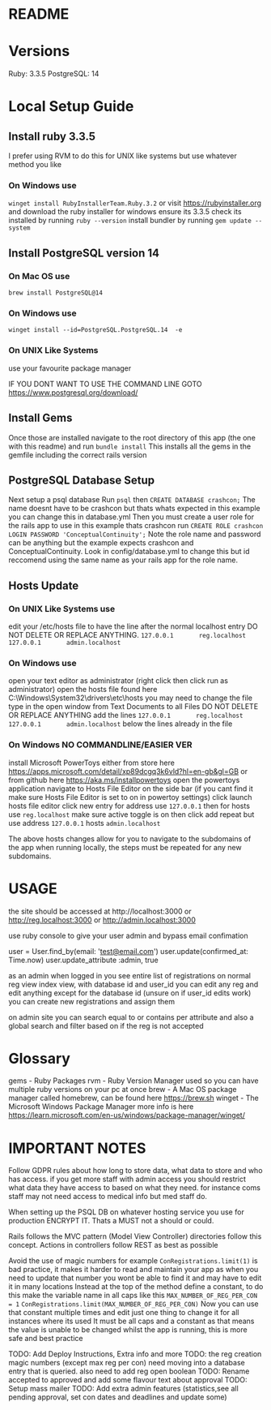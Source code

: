 # README

# Versions

Ruby: 3.3.5
PostgreSQL: 14

# Local Setup Guide

## Install ruby 3.3.5

I prefer using RVM to do this for UNIX like systems but use whatever method you like
### On Windows use
`winget install RubyInstallerTeam.Ruby.3.2`
or visit https://rubyinstaller.org and download the ruby installer for windows ensure its 3.3.5
check its installed by running `ruby --version`
install bundler by running `gem update --system`

## Install PostgreSQL version 14
### On Mac OS use
`brew install PostgreSQL@14`
### On Windows use 
`winget install --id=PostgreSQL.PostgreSQL.14  -e`
### On UNIX Like Systems
use your favourite package manager

IF YOU DONT WANT TO USE THE COMMAND LINE GOTO https://www.postgresql.org/download/

## Install Gems

Once those are installed navigate to the root directory of this app (the one with this readme) and run
`bundle install`
This installs all the gems in the gemfile including the correct rails version

## PostgreSQL Database Setup

Next setup a psql database
Run `psql`
then `CREATE DATABASE crashcon;` The name doesnt have to be crashcon but thats whats expected in this example you can change this in database.yml
Then you must create a user role for the rails app to use in this example thats crashcon
run `CREATE ROLE crashcon LOGIN PASSWORD 'ConceptualContinuity';` Note the role name and password can be anything but the example expects crashcon and ConceptualContinuity. Look in config/database.yml to change this but id reccomend using the same name as your rails app for the role name.

## Hosts Update

### On UNIX Like Systems use
edit your /etc/hosts file to have the line after the normal localhost entry DO NOT DELETE OR REPLACE ANYTHING.
`127.0.0.1       reg.localhost`
`127.0.0.1       admin.localhost`

### On Windows use
open your text editor as administrator (right click then click run as administrator)
open the hosts file found here C:\Windows\System32\drivers\etc\hosts you may need to change the file type in the open window from Text Documents to all Files
DO NOT DELETE OR REPLACE ANYTHING
add the lines
`127.0.0.1       reg.localhost`
`127.0.0.1       admin.localhost`
below the lines already in the file

### On Windows NO COMMANDLINE/EASIER VER
install Microsoft PowerToys either from store here https://apps.microsoft.com/detail/xp89dcgq3k6vld?hl=en-gb&gl=GB or from github here https://aka.ms/installpowertoys
open the powertoys application
navigate to Hosts File Editor on the side bar   (if you cant find it make sure Hosts File Editor is set to on in powertoy settings)
click launch hosts file editor
click new entry
for address use `127.0.0.1`
then for hosts use `reg.localhost`
make sure active toggle is on then click add
repeat but use
address `127.0.0.1`
hosts `admin.localhost`

The above hosts changes allow for you to navigate to the subdomains of the app when running locally, the steps must be repeated for any new subdomains.

# USAGE

the site should be accessed at http://localhost:3000
or http://reg.localhost:3000
or http://admin.localhost:3000

use ruby console to give your user admin and bypass email confimation

user = User.find_by(email: 'test@email.com')
user.update(confirmed_at: Time.now)
user.update_attribute :admin, true

as an admin when logged in you see entire list of registrations on normal reg view index view, with database id and user_id
you can edit any reg and edit anything except for the database id (unsure on if user_id edits work)
you can create new registrations and assign them 

on admin site you can search equal to or contains per attribute and also a global search and filter based on if the reg is not accepted


# Glossary
gems - Ruby Packages
rvm - Ruby Version Manager used so you can have multiple ruby versions on your pc at once
brew - A Mac OS package manager called homebrew, can be found here https://brew.sh
winget - The Microsoft Windows Package Manager more info is here https://learn.microsoft.com/en-us/windows/package-manager/winget/

# IMPORTANT NOTES
Follow GDPR rules about how long to store data, what data to store and who has access. if you get more staff with admin access you should restrict what data they have access to based on what they need. for instance coms staff may not need access to medical info but med staff do.

When setting up the PSQL DB on whatever hosting service you use for production ENCRYPT IT. Thats a MUST not a should or could.

Rails follows the MVC pattern (Model View Controller) directories follow this concept.
Actions in controllers follow REST as best as possible

Avoid the use of magic numbers for example
`ConRegistrations.limit(1)` is bad practice, it makes it harder to read and maintain your app as when you need to update that number you wont be able to find it and may have to edit it in many locations
Instead at the top of the method define a constant, to do this make the variable name in all caps like this
`MAX_NUMBER_OF_REG_PER_CON = 1`
`ConRegistrations.limit(MAX_NUMBER_OF_REG_PER_CON)`
Now you can use that constant multiple times and edit just one thing to change it for all instances where its used
It must be all caps and a constant as that means the value is unable to be changed whilst the app is running, this is more safe and best practice



TODO: Add Deploy Instructions, Extra info and more
TODO: the reg creation magic numbers (except max reg per con) need moving into a database entry that is queried. also need to add reg open boolean
TODO: Rename accepted to approved and add some flavour text about approval
TODO: Setup mass mailer
TODO: Add extra admin features (statistics,see all pending approval, set con dates and deadlines and update some)
